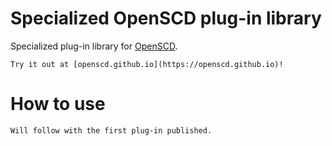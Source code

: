 # Specialized OpenSCD plug-in library

Specialized plug-in library for [OpenSCD](https://github.com/openscd/open-scd/).

```
Try it out at [openscd.github.io](https://openscd.github.io)!
```

# How to use

```
Will follow with the first plug-in published.
```
